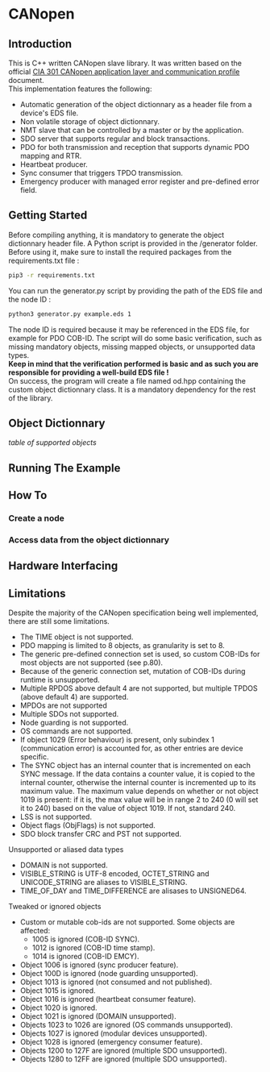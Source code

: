 # CANopen
## Introduction
This is C++ written CANopen slave library. It was written based on the official [CIA 301 CANopen application layer and communication profile](https://www.can-cia.org/groups/specifications/) document.  
This implementation features the following:
- Automatic generation of the object dictionnary as a header file from a device's EDS file.
- Non volatile storage of object dictionnary.
- NMT slave that can be controlled by a master or by the application.
- SDO server that supports regular and block transactions.
- PDO for both transmission and reception that supports dynamic PDO mapping and RTR.
- Heartbeat producer.
- Sync consumer that triggers TPDO transmission.
- Emergency producer with managed error register and pre-defined error field.

## Getting Started
Before compiling anything, it is mandatory to generate the object dictionnary header file.
A Python script is provided in the /generator folder.
Before using it, make sure to install the required packages from the requirements.txt file :
```bash
pip3 -r requirements.txt
```
You can run the generator.py script by providing the path of the EDS file and the node ID :
```bash
python3 generator.py example.eds 1
```
The node ID is required because it may be referenced in the EDS file, for example for PDO COB-ID.
The script will do some basic verification, such as missing mandatory objects, missing mapped objects, or unsupported data types.  
**Keep in mind that the verification performed is basic and as such you are responsible for providing a well-build EDS file !**  
On success, the program will create a file named od.hpp containing the custom object dictionnary class.
It is a mandatory dependency for the rest of the library.

## Object Dictionnary
*table of supported objects*

## Running The Example

## How To
### Create a node
### Access data from the object dictionnary


## Hardware Interfacing


## Limitations
Despite the majority of the CANopen specification being well implemented, there are still some limitations.
- The TIME object is not supported.
- PDO mapping is limited to 8 objects, as granularity is set to 8.
- The generic pre-defined connection set is used, so custom COB-IDs for most objects are not supported (see p.80).
- Because of the generic connection set, mutation of COB-IDs during runtime is unsupported.
- Multiple RPDOS above default 4 are not supported, but multiple TPDOS (above default 4) are supported.
- MPDOs are not supported
- Multiple SDOs not supported.
- Node guarding is not supported.
- OS commands are not supported.
- If object 1029 (Error behaviour) is present, only subindex 1 (communication error) is accounted for, as other entries are device specific.
- The SYNC object has an internal counter that is incremented on each SYNC message. If the data contains a counter value, it is copied to the internal counter, otherwise the internal counter is incremented up to its maximum value.
The maximum value depends on whether or not object 1019 is present: if it is, the max value will be in range 2 to 240 (0 will set it to 240) based on the value of object 1019. If not, standard 240.
- LSS is not supported.
- Object flags (ObjFlags) is not supported.
- SDO block transfer CRC and PST not supported.

Unsupported or aliased data types
- DOMAIN is not supported.
- VISIBLE_STRING is UTF-8 encoded, OCTET_STRING and UNICODE_STRING are aliases to VISIBLE_STRING.
- TIME_OF_DAY and TIME_DIFFERENCE are alisases to UNSIGNED64.

Tweaked or ignored objects
- Custom or mutable cob-ids are not supported. Some objects are affected:
    - 1005 is ignored (COB-ID SYNC).
    - 1012 is ignored (COB-ID time stamp).
    - 1014 is ignored (COB-ID EMCY).
- Object 1006 is ignored (sync producer feature).
- Object 100D is ignored (node guarding unsupported).
- Object 1013 is ignored (not consumed and not published).
- Object 1015 is ignored.
- Object 1016 is ignored (heartbeat consumer feature).
- Object 1020 is ignored.
- Object 1021 is ignored (DOMAIN unsupported).
- Objects 1023 to 1026 are ignored (OS commands unsupported).
- Objects 1027 is ignored (modular devices unsupported).
- Object 1028 is ignored (emergency consumer feature).
- Objects 1200 to 127F are ignored (multiple SDO unsupported).
- Objects 1280 to 12FF are ignored (multiple SDO unsupported).
